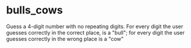 # bulls_cows
Guess a 4-digit number with no repeating digits.
For every digit the user guesses correctly in the correct place,
is a "bull"; for every digit the user guesses correctly in the
wrong place is a "cow"
